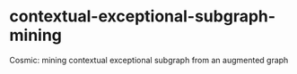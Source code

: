 # contextual-exceptional-subgraph-mining
Cosmic: mining contextual exceptional subgraph from an augmented graph
